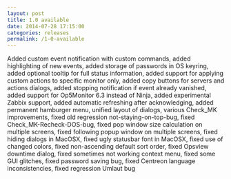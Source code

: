 ```yaml
---
layout: post
title: 1.0 available
date: 2014-07-28 17:15:00
categories: releases
permalink: /1-0-available
---
```


Added custom event notification with custom commands, added highlighting of new events, added storage of passwords in OS keyring, added optional tooltip for full status information, added support for applying custom actions to specific monitor only, added copy buttons for servers and actions dialogs, added stopping notification if event already vanished, added support for Op5Monitor 6.3 instead of Ninja, added experimental Zabbix support, added automatic refreshing after acknowledging, added permanent hamburger menu, unified layout of dialogs, various Check_MK improvements, fixed old regression not-staying-on-top-bug, fixed Check_MK-Recheck-DOS-bug, fixed pop window size calculation on multiple screens, fixed following popup window on multiple screens, fixed hiding dialogs in MacOSX, fixed ugly statusbar font in MacOSX, fixed use of changed colors, fixed non-ascending default sort order, fixed Opsview downtime dialog, fixed sometimes not working context menu, fixed some GUI glitches, fixed password saving bug, fixed Centreon language inconsistencies, fixed regression Umlaut bug


